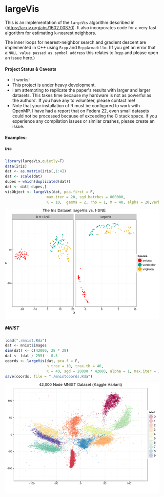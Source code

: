 largeVis
================

This is an implementation of the `largeVis` algorithm described in (<https://arxiv.org/abs/1602.00370>). It also incorporates code for a very fast algorithm for estimating k-nearest neighbors.

The inner loops for nearest-neighbor search and gradient descent are implemented in C++ using `Rcpp` and `RcppArmadillo`. (If you get an error that a `NULL value passed as symbol address` this relates to `Rcpp` and please open an issue here.)

#### Project Status & Caveats

-   It works!
-   This project is under heavy development.
-   I am attempting to replicate the paper's results with larger and larger datasets. This takes time because my hardware is not as powerful as the authors'. If you have any to volunteer, please contact me!
-   Note that your installation of R must be configured to work with OpenMP. I have had a report that on Federa 22, even small datasets could not be processed because of exceeding the C stack space. If you experience any compilation issues or similar crashes, please create an issue.

#### Examples:

##### Iris

``` r
library(largeVis,quietly=T)
data(iris)
dat <- as.matrix(iris[,1:4])
dat <- scale(dat)
dupes = which(duplicated(dat))
dat <- dat[-dupes,]
visObject <- largeVis(dat, pca.first = F, 
                   max.iter = 20, sgd.batches = 800000, 
                   K = 10,  gamma = 2, rho = 1, M = 40, alpha = 20,verbose=F)
```

![](README_files/figure-markdown_github/showiris-1.png)

##### MNIST

``` r
load("./mnist.Rda")
dat <- mnist$images
dim(dat) <- c(42000, 28 * 28)
dat <- (dat / 255) - 0.5
coords <- largeVis(dat, pca.f = F, 
                   n.tree = 10, tree.th = 40, 
                   K = 40, sgd = 20000 * 42000, alpha = 1, max.iter = 10)
save(coords, file = "./mnistcoords.Rda")
```

![](README_files/figure-markdown_github/drawmnist-1.png)
